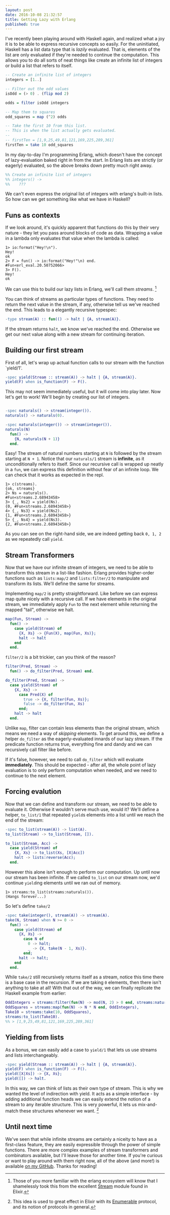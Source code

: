 ```yaml
---
layout: post
date: 2016-10-08 21:32:57
title: Getting Lazy with Erlang
published: true
---
```


I've recently been playing around with Haskell again, and realized what a joy it is to be able to express recursive concepts so easily. For the uninitiated, Haskell has a list data type that is _lazily_ evaluated. That is, elements of the list are only evaluated if they're needed to continue the computation. This allows you to do all sorts of neat things like create an infinite list of integers or build a list that refers to itself.

```haskell
-- Create an infinite list of integers
integers = [1..]

-- Filter out the odd values
isOdd = (> 0) . (flip mod 2)

odds = filter isOdd integers

-- Map them to squares
odd_squares = map (^2) odds

-- Take the first 10 from this list.
-- This is when the list actually gets evaluated.
--
-- firstTen = [1,9,25,49,81,121,169,225,289,361]
firstTen = take 10 odd_squares
```

In my day-to-day I'm programming Erlang, which doesn't have the concept of lazy-evaluation baked right in from the start. In Erlang lists are strictly (or eagerly) evaluated, so the above breaks down pretty much right away.

```erlang
%% Create an infinite list of integers
%% integers() ->
%%    ???
```

We can't even express the original list of integers with erlang's built-in lists. So how can we
get something like what we have in Haskell?

## Funs as contexts

If we look around, it's quickly apparent that functions do this by their very nature - they let you pass around blocks of code as data. Wrapping a value in a lambda only evaluates that value when the lambda is called:

```
1> io:format("Hey!\n").
Hey!
ok
2> F = fun() -> io:format("Hey!"\n) end.
#Fun<erl_eval.20.50752066>
3> F().
Hey!
ok
```

We can use this to build our lazy lists in Erlang, we'll call them *streams*. [^1]

You can think of streams as particular types of functions. They need to return the next value in the stream, if any, otherwise tell us we've reached the end. This leads to a elegantly recursive typespec:

```erlang
-type stream(A) :: fun(() -> halt | {A, stream(A)}.
```

If the stream returns `halt`, we know we've reached the end. Otherwise we get our next value along with a new stream for continuing iteration.

## Building our first stream

First of all, let's wrap up actual function calls to our stream with the function `yield/1'.

```erlang
-spec yield(Stream :: stream(A)) -> halt | {A, stream(A)}.
yield(F) when is_function(F) -> F().
```

This may not seem immediately useful, but it will come into play later. Now let's get to work! We'll begin by creating our list of integers.

```erlang

-spec naturals() -> stream(integer()).
naturals() -> naturals(0).

-spec naturals(integer()) -> stream(integer()).
naturals(N)
  fun() ->
    {N, naturals(N + 1)}
  end.
```

Easy! The stream of natural numbers starting at `N` is followed by the stream starting at `N + 1`. Notice that our `naturals/1` stream is __infinite__, as it unconditionally refers to itself. Since our recursive call is wrapped up neatly in a `fun`, we can express this definition without fear of an infinite loop. We can check that it works as expected in the repl.

```
1> c(streams).
{ok, streams}
2> Ns = naturals().
#Fun<streams.2.68943458>
3> {_, Ns2} = yield(Ns).
{0, #Fun<streams.2.68943458>}
4> {_, Ns3} = yield(Ns2).
{1, #Fun<streams.2.68943458>}
5> {_, Ns4} = yield(Ns3).
{2, #Fun<streams.2.68943458>}
```

As you can see on the right-hand side, we are indeed getting back `0, 1, 2` as we repeatedly call `yield`.

## Stream Transformers

Now that we have our infinite stream of integers, we need to be able to transform this stream in a list-like fashion. Erlang provides higher-order functions such as `lists:map/2` and `lists:filter/2` to manipulate and transform its lists. We'll define the same for streams.

Implementing `map/2` is pretty straightforward. Like before we can express map quite nicely with a recursive call. If we have elements in the original stream, we immediately apply `Fun` to the next element while returning the mapped "tail", otherwise we halt.

```erlang
map(Fun, Stream) ->
  fun() ->
    case yield(Stream) of
      {X, Xs} -> {Fun(X), map(Fun, Xs)};
      halt -> halt
    end
  end.
```

`filter/2` is a bit trickier, can you think of the reason?

```erlang
filter(Pred, Stream) ->
  fun() -> do_filter(Pred, Stream) end.

do_filter(Pred, Stream) ->
  case yield(Stream) of
    {X, Xs} ->
      case Pred(X) of
        true -> {X, filter(Fun, Xs)};
        false -> do_filter(Fun, Xs)
      end;
    halt -> halt
  end.
```

Unlike `map`, filter can contain less elements than the original stream, which means we need a way of _skipping_ elements. To get around this, we define a helper `do_filter` as the eagerly-evaluated innards of our lazy stream. If the predicate function returns true, everything fine and dandy and we can recursively call filter like before.

If it's false, however, we need to call `do_filter` which will evaluate __immediately__. This should be expected - after all, the whole point of lazy evaluation is to only perform computation when needed, and we need to continue to the next element.

## Forcing evalution

Now that we can define and transform our stream, we need to be able to evaluate it. Otherwise it wouldn't serve much use, would it? We'll define a helper, `to_list/1` that repeated `yield`s elements into a list until we reach the end of the stream:

```erlang
-spec to_list(stream(A)) -> list(A).
to_list(Stream) -> to_list(Stream, []).

to_list(Stream, Acc) ->
  case yield(Stream) of
    {X, Xs} -> to_list(Xs, [X|Acc])
    halt -> lists:reverse(Acc);
  end.
```

However this alone isn't enough to perform our computation. Up until now our stream has been infinite. If we called `to_list` on our stream now, we'd continue `yield`ing elements until we ran out of memory.

```
1> streams:to_list(streams:naturals()).
(Hangs forever...)
```

So let's define `take/2`

```erlang
-spec take(integer(), stream(A)) -> stream(A).
take(N, Stream) when N >= 0 ->
  fun() ->
    case yield(Stream) of
      {X, Xs} ->
        case N of
          0 -> halt;
          _ -> {X, take(N - 1, Xs)}.
        end;
      halt -> halt;
    end
  end.
```

While `take/2` still recursively returns itself as a stream, notice this time there is a base case in the recursion. If we are taking `0` elements, then there isn't anything to take at all! With that out of the way, we can finally replicate the Haskell example from earlier:

```erlang
OddIntegers = streams:filter(fun(N) -> mod(N, 2) > 0 end, streams:naturals()),
OddSquares = streams:map(fun(N) -> N * N end, OddIntegers),
Take10 = streams:take(10, OddSquares),
streams:to_list(Take10).
%% > [1,9,25,49,81,121,169,225,289,361]
```

## Yielding from lists

As a bonus, we can easily add a case to `yield/1` that lets us use streams and lists interchangeably.

```erlang
-spec yield(Stream :: stream(A)) -> halt | {A, stream(A)}.
yield(F) when is_function(F) -> F().
yield([X|Xs]) -> {X, Xs};
yield([]) -> halt.
```

In this way, we can think of lists as their own type of stream. This is why we wanted the level of indirection with yield. It acts as a simple interface - by adding additional function heads we can easily extend the notion of a stream to any iterable structure. This is very powerful, it lets us mix-and-match these structures whenever we want. [^2]

[^1]: Those of you more familiar with the erlang ecosystem will know that I shamelessly took this from the excellent [Stream](http://elixir-lang.org/docs/stable/elixir/Stream.html) module found in Elixir.

[^2]: This idea is used to great effect in Elixir with its [Enumerable](http://elixir-lang.org/docs/stable/elixir/Enumerable.html) protocol, and its notion of protocols in general.

## Until next time

We've seen that while infinite streams are certainly a niceity to have as a first-class feature, they are easily expressible through the power of simple functions. There are more complex examples of stream transformers and combinators available, but I'll leave those for another time. If you're curious or want to play around with them right now, all of the above (and more!) is available [on my GitHub](https://github.com/cwbriones/streams). Thanks for reading!
